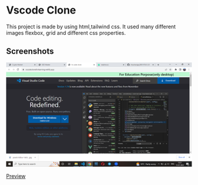 
# Vscode Clone

This project is made by using html,tailwind css.
It used many different images flexbox, grid and different css properties.



## Screenshots

![App Screenshot](./vsc.png)


[Preview](https://vscodecloneforlearning.netlify.app/)